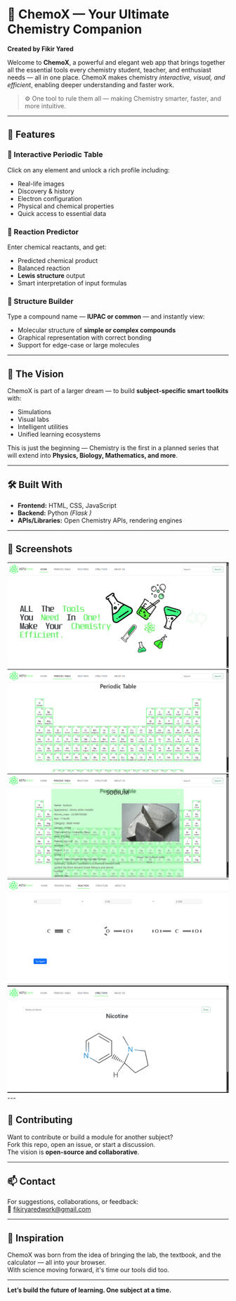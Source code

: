 # 🔬 ChemoX — Your Ultimate Chemistry Companion

**Created by Fikir Yared**

Welcome to **ChemoX**, a powerful and elegant web app that brings together all the essential tools every chemistry student, teacher, and enthusiast needs — all in one place. ChemoX makes chemistry *interactive, visual, and efficient*, enabling deeper understanding and faster work.

> ⚙️ One tool to rule them all — making Chemistry smarter, faster, and more intuitive.

---

## 🌟 Features

### 🧪 Interactive Periodic Table  
Click on any element and unlock a rich profile including:
- Real-life images  
- Discovery & history  
- Electron configuration  
- Physical and chemical properties  
- Quick access to essential data  

### 🔁 Reaction Predictor  
Enter chemical reactants, and get:
- Predicted chemical product  
- Balanced reaction  
- **Lewis structure** output  
- Smart interpretation of input formulas  

### 🧬 Structure Builder  
Type a compound name — **IUPAC or common** — and instantly view:
- Molecular structure of **simple or complex compounds**  
- Graphical representation with correct bonding  
- Support for edge-case or large molecules  

---

## 🚀 The Vision

ChemoX is part of a larger dream — to build **subject-specific smart toolkits** with:
- Simulations  
- Visual labs  
- Intelligent utilities  
- Unified learning ecosystems  

This is just the beginning — Chemistry is the first in a planned series that will extend into **Physics, Biology, Mathematics, and more**.

---

## 🛠 Built With

- **Frontend:** HTML, CSS, JavaScript   
- **Backend:** Python *(Flask )*  
- **APIs/Libraries:** Open Chemistry APIs, rendering engines  


---

## 📸 Screenshots

<img src="project image/home.png">
<img src="project image/periodic.png">
<img src="project image/periodic2.png">
<img src="project image/reaction.png">
<img src="project image/structure.png">
---

## 🤝 Contributing

Want to contribute or build a module for another subject?  
Fork this repo, open an issue, or start a discussion.  
The vision is **open-source and collaborative**.

---

## 📫 Contact

For suggestions, collaborations, or feedback:  
📧 fikiryaredwork@gmail.com 

---

## 🧠 Inspiration

ChemoX was born from the idea of bringing the lab, the textbook, and the calculator — all into your browser.  
With science moving forward, it's time our tools did too.

---

**Let’s build the future of learning. One subject at a time.**

